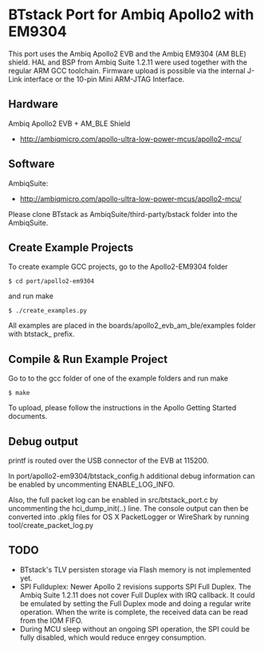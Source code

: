 # BTstack Port for Ambiq Apollo2 with EM9304

This port uses the Ambiq Apollo2 EVB and the Ambiq EM9304 (AM BLE) shield.
HAL and BSP from Ambiq Suite 1.2.11 were used together with the regular ARM GCC toolchain.
Firmware upload is possible via the internal J-Link interface or the 10-pin Mini ARM-JTAG Interface.

## Hardware

Ambiq Apollo2 EVB + AM_BLE Shield 
- http://ambiqmicro.com/apollo-ultra-low-power-mcus/apollo2-mcu/

## Software

AmbiqSuite:
- http://ambiqmicro.com/apollo-ultra-low-power-mcus/apollo2-mcu/

Please clone BTstack as AmbiqSuite/third-party/bstack folder into the AmbiqSuite.

## Create Example Projects

To create example GCC projects, go to the Apollo2-EM9304 folder

	$ cd port/apollo2-em9304

and run make

	$ ./create_examples.py

All examples are placed in the boards/apollo2_evb_am_ble/examples folder with btstack_ prefix.


## Compile & Run Example Project

Go to to the gcc folder of one of the example folders and run make

    $ make

To upload, please follow the instructions in the Apollo Getting Started documents.

## Debug output

printf is routed over the USB connector of the EVB at 115200.

In port/apollo2-em9304/btstack_config.h additional debug information can be enabled by uncommenting ENABLE_LOG_INFO.

Also, the full packet log can be enabled in src/btstack_port.c by uncommenting the hci_dump_init(..) line. The console output can then be converted into .pklg files for OS X PacketLogger or WireShark by running tool/create_packet_log.py

## TODO
- BTstack's TLV persisten storage via Flash memory is not implemented yet.
- SPI Fullduplex: Newer Apollo 2 revisions supports SPI Full Duplex. The Ambiq Suite 1.2.11 does not cover Full Duplex with IRQ callback. It could be emulated by setting the Full Duplex mode and doing a regular write operation. When the write is complete, the received data can be read from the IOM FIFO.
- During MCU sleep without an ongoing SPI operation, the SPI could be fully disabled, which would reduce enrgey consumption.
